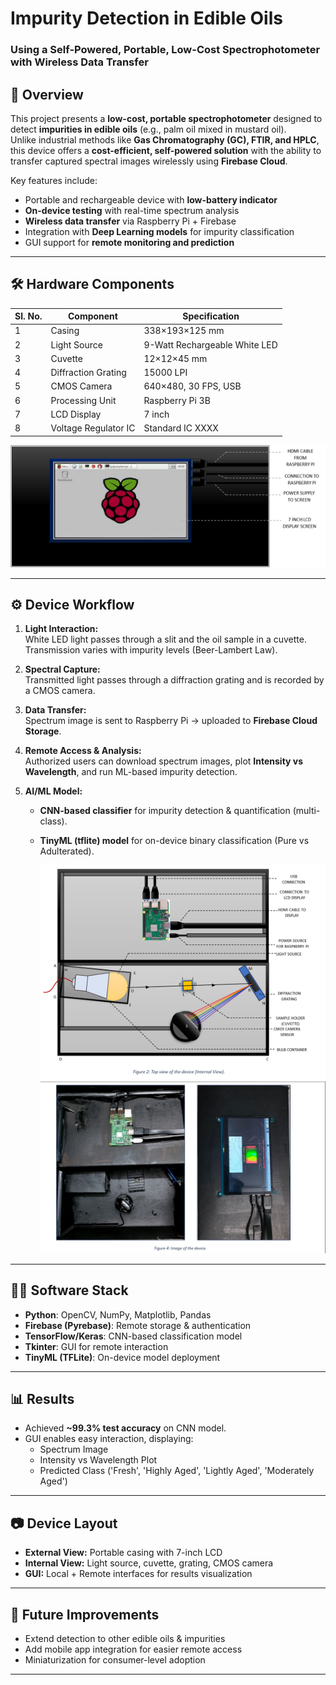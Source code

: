 # Impurity Detection in Edible Oils  
### Using a Self-Powered, Portable, Low-Cost Spectrophotometer with Wireless Data Transfer

## 📌 Overview
This project presents a **low-cost, portable spectrophotometer** designed to detect **impurities in edible oils** (e.g., palm oil mixed in mustard oil).  
Unlike industrial methods like **Gas Chromatography (GC), FTIR, and HPLC**, this device offers a **cost-efficient, self-powered solution** with the ability to transfer captured spectral images wirelessly using **Firebase Cloud**.

Key features include:
- Portable and rechargeable device with **low-battery indicator**
- **On-device testing** with real-time spectrum analysis
- **Wireless data transfer** via Raspberry Pi + Firebase
- Integration with **Deep Learning models** for impurity classification
- GUI support for **remote monitoring and prediction**

---

## 🛠️ Hardware Components
| Sl. No. | Component             | Specification                          |
|---------|----------------------|----------------------------------------|
| 1       | Casing               | 338×193×125 mm                         |
| 2       | Light Source         | 9-Watt Rechargeable White LED          |
| 3       | Cuvette              | 12×12×45 mm                            |
| 4       | Diffraction Grating  | 15000 LPI                              |
| 5       | CMOS Camera          | 640×480, 30 FPS, USB                   |
| 6       | Processing Unit      | Raspberry Pi 3B                        |
| 7       | LCD Display          | 7 inch                                 |
| 8       | Voltage Regulator IC | Standard IC XXXX                       |

![External View](image_1.png)

---

## ⚙️ Device Workflow
1. **Light Interaction:**  
   White LED light passes through a slit and the oil sample in a cuvette.  
   Transmission varies with impurity levels (Beer-Lambert Law).

2. **Spectral Capture:**  
   Transmitted light passes through a diffraction grating and is recorded by a CMOS camera.

3. **Data Transfer:**  
   Spectrum image is sent to Raspberry Pi → uploaded to **Firebase Cloud Storage**.

4. **Remote Access & Analysis:**  
   Authorized users can download spectrum images, plot **Intensity vs Wavelength**, and run ML-based impurity detection.

5. **AI/ML Model:**  
   - **CNN-based classifier** for impurity detection & quantification (multi-class).  
   - **TinyML (tflite) model** for on-device binary classification (Pure vs Adulterated).

      ![External View](image_2.png)
     ![External View](image_3.png)
     

---

## 🧑‍💻 Software Stack
- **Python**: OpenCV, NumPy, Matplotlib, Pandas
- **Firebase (Pyrebase)**: Remote storage & authentication
- **TensorFlow/Keras**: CNN-based classification model
- **Tkinter**: GUI for remote interaction
- **TinyML (TFLite)**: On-device model deployment

---

## 📊 Results
- Achieved **~99.3% test accuracy** on CNN model.  
- GUI enables easy interaction, displaying:  
  - Spectrum Image  
  - Intensity vs Wavelength Plot  
  - Predicted Class ('Fresh', 'Highly Aged', 'Lightly Aged', 'Moderately Aged')

---

## 📷 Device Layout
- **External View:** Portable casing with 7-inch LCD  
- **Internal View:** Light source, cuvette, grating, CMOS camera  
- **GUI:** Local + Remote interfaces for results visualization  

---

## 🚀 Future Improvements
- Extend detection to other edible oils & impurities  
- Add mobile app integration for easier remote access  
- Miniaturization for consumer-level adoption  

---



